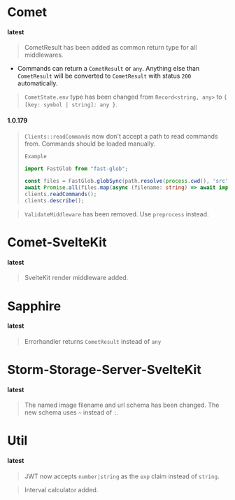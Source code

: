 # Comet

#### latest

> CometResult has been added as common return type for all middlewares.
- Commands can return a `CometResult` or `any`. Anything else than `CometResult` will be converted to `CometResult` with
status `200` automatically.

> `CometState.env` type has been changed from `Record<string, any>` to `{ [key: symbol | string]: any }`.

#### 1.0.179

> `Clients::readCommands` now don't accept a path to read commands from. Commands should be loaded manually.
>
>`Example`
>
>```ts
>import FastGlob from "fast-glob";
>
>const files = FastGlob.globSync(path.resolve(process.cwd(), 'src', 'commands', '**', '*.ts').replaceAll('\\', "/"));
>await Promise.all(files.map(async (filename: string) => await import(filename)));
>clients.readCommands();
>clients.describe();
>```

> `ValidateMiddleware` has been removed. Use `preprocess` instead.

# Comet-SvelteKit

#### latest

> SvelteKit render middleware added.

# Sapphire

#### latest

> Errorhandler returns `CometResult` instead of `any`

# Storm-Storage-Server-SvelteKit

#### latest

> The named image filename and url schema has been changed. The new schema uses `~` instead of `:`.

# Util

#### latest

> JWT now accepts `number|string` as the `exp` claim instead of `string`.

> Interval calculator added.

